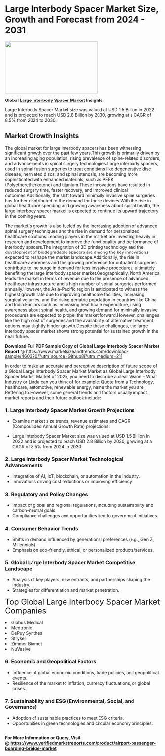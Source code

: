 <H1>Large Interbody Spacer Market Size, Growth and Forecast from 2024 - 2031</H1><img class="aligncenter size-medium wp-image-584254" src="https://thirdeyenews.in/wp-content/uploads/2024/09/Global-Market-Research-300x168.jpeg" alt="" width="300" height="168" /><p><strong>Global&nbsp;<a href="https://www.marketsizeandtrends.com/download-sample/460320/?utm_source=Github8j?utm_medium=211">Large Interbody Spacer Market</a> Insights</strong></p><p>Large Interbody Spacer Market size was valued at USD 1.5 Billion in 2022 and is projected to reach USD 2.8 Billion by 2030, growing at a CAGR of 8.5% from 2024 to 2030.</p><p><h2>Market Growth Insights</h2> <p>The global market for large interbody spacers has been witnessing significant growth over the past few years.This growth is primarily driven by an increasing aging population, rising prevalence of spine-related disorders, and advancements in spinal surgery technologies.Large interbody spacers, used in spinal fusion surgeries to treat conditions like degenerative disc disease, herniated discs, and spinal stenosis, are becoming more sophisticated with enhanced materials, such as PEEK (Polyetheretherketone) and titanium.These innovations have resulted in reduced surgery time, faster recovery, and improved clinical outcomes.Additionally, the shift toward minimally invasive spine surgeries has further contributed to the demand for these devices.With the rise in global healthcare spending and growing awareness about spinal health, the large interbody spacer market is expected to continue its upward trajectory in the coming years.</p> <p>The market's growth is also fueled by the increasing adoption of advanced spinal surgery techniques and the rise in demand for personalized healthcare solutions.Leading players in the market are investing heavily in research and development to improve the functionality and performance of interbody spacers.The integration of 3D printing technology and the development of biodegradable spacers are among the key innovations expected to reshape the market landscape.Additionally, the rise in healthcare awareness and the growing preference for outpatient surgeries contribute to the surge in demand for less invasive procedures, ultimately benefiting the large interbody spacer market.Geographically, North America leads the market in terms of revenue due to the presence of advanced healthcare infrastructure and a high number of spinal surgeries performed annually.However, the Asia-Pacific region is anticipated to witness the highest growth rate due to improving healthcare facilities, increasing surgical volumes, and the rising geriatric population in countries like China and India.Factors such as increasing healthcare expenditure, rising awareness about spinal health, and growing demand for minimally invasive procedures are expected to propel the market forward.However, challenges like the high cost of surgeries and the availability of alternative treatment options may slightly hinder growth.Despite these challenges, the large interbody spacer market shows strong potential for sustained growth in the near future.</p> <p><span class=""><strong>Download Full PDF Sample Copy of Global Large Interbody Spacer Market Report</strong> @ <a href="https://www.marketsizeandtrends.com/download-sample/460320/?utm_source=Github8j?utm_medium=211" target="_blank">https://www.marketsizeandtrends.com/download-sample/460320/?utm_source=Github8j?utm_medium=211</a></span></p><p>In order to make an accurate and perceptive description of future scope of a Global&nbsp;Large Interbody Spacer Market Market as Global&nbsp;Large Interbody Spacer Market Market of 2025, you need to describe a clear Vision &ndash; What Industry or Linda can you think of for example: Quote from a Technology, healthcare, automotive, renewable energy, name the market you are Reffering to.However, some general trends and factors usually impact market reports and their future outlook include:</p><h3>1.&nbsp;<strong>Large Interbody Spacer Market Growth Projections</strong></h3><ul><li>Examine market size trends, revenue estimates and CAGR (Compounded Annual Growth Rate) projections.</li><li><p>Large Interbody Spacer Market size was valued at USD 1.5 Billion in 2022 and is projected to reach USD 2.8 Billion by 2030, growing at a CAGR of 8.5% from 2024 to 2030.</p></li></ul><h3>2.&nbsp;<strong>Large Interbody Spacer Market Technological Advancements</strong></h3><ul><li>Integration of AI, IoT, blockchain, or automation in the industry.</li><li>Innovations driving cost reductions or improving efficiency.</li></ul><h3>3.&nbsp;<strong>Regulatory and Policy Changes</strong></h3><ul><li>Impact of global and regional regulations, including sustainability and carbon-neutral goals.</li><li>Compliance challenges and opportunities tied to government initiatives.</li></ul><h3>4.&nbsp;<strong>Consumer Behavior Trends</strong></h3><ul><li>Shifts in demand influenced by generational preferences (e.g., Gen Z, Millennials).</li><li>Emphasis on eco-friendly, ethical, or personalized products/services.</li></ul><h3>5.&nbsp;<strong>Global Large Interbody Spacer Market Competitive Landscape</strong></h3><ul><li>Analysis of key players, new entrants, and partnerships shaping the industry.</li><li>Strategies for differentiation and market penetration.</li></ul><p data-pm-slice="1 1 []"><span style="color: inherit; font-family: inherit; font-size: 25px;">Top Global Large Interbody Spacer Market Companies</span></p><div class="" data-test-id=""><p><li>Globus Medical</li><li> Medtronic</li><li> DePuy Synthes</li><li> Stryker</li><li> Zimmer Biomet</li><li> NuVasive</li></p></div><h3>6.&nbsp;<strong>Economic and Geopolitical Factors</strong></h3><ul><li>Influence of global economic conditions, trade policies, and geopolitical events.</li><li>Resilience of the market to inflation, currency fluctuations, or global crises.</li></ul><h3>7.&nbsp;<strong>Sustainability and ESG (Environmental, Social, and Governance)</strong></h3><ul><li>Adoption of sustainable practices to meet ESG criteria.</li><li>Opportunities in green technologies and circular economy principles.</li></ul><h2><strong style="font-size: 14px;">For More Information or Query, Visit @&nbsp;</strong><a style="background-color: #ffffff; font-size: 14px;" href="https://www.marketsizeandtrends.com/report/large-interbody-spacer-market/" target="_blank">https://www.verifiedmarketreports.com/product/airport-passenger-boarding-bridge-market</a></h2>